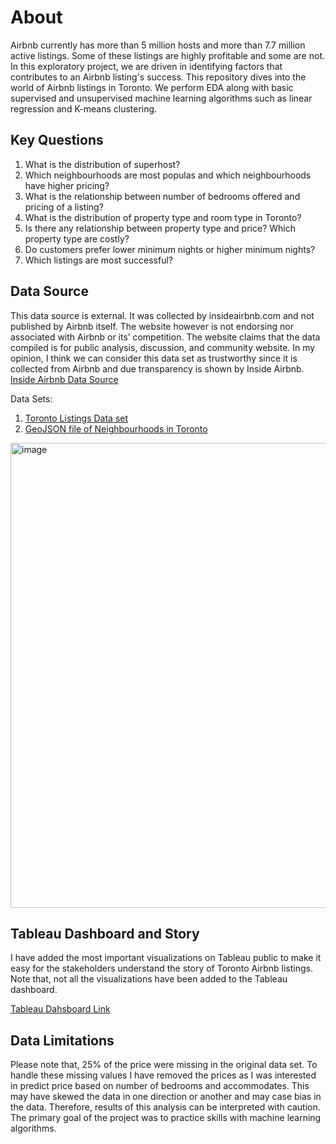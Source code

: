 # About
Airbnb currently has more than 5 million hosts and more than 7.7 million active listings. Some of these listings are highly profitable and some are not. In this exploratory project, we are driven in identifying factors that contributes to an Airbnb listing's success. This repository dives into the world of Airbnb listings in Toronto. We perform EDA along with basic supervised and unsupervised machine learning algorithms such as linear regression and K-means clustering.

## Key Questions
1. What is the distribution of superhost?
2. Which neighbourhoods are most populas and which neighbourhoods have higher pricing?
3. What is the relationship between number of bedrooms offered and pricing of a listing?
4. What is the distribution of property type and room type in Toronto?
5. Is there any relationship between property type and price? Which property type are costly?
6. Do customers prefer lower minimum nights or higher minimum nights?
7. Which listings are most successful?

## Data Source
This data source is external. It was collected by insideairbnb.com and not published by Airbnb itself. The website however is not endorsing nor associated with Airbnb or its’ competition. The website claims that the data compiled is for public analysis, discussion, and community website. In my opinion, I think we can consider this data set as trustworthy since it is collected from Airbnb and due transparency is shown by Inside Airbnb. 
[Inside Airbnb Data Source](https://insideairbnb.com/get-the-data) 

Data Sets:
1. [Toronto Listings Data set](https://data.insideairbnb.com/canada/on/toronto/2024-05-09/data/listings.csv.gz)
2. [GeoJSON file of Neighbourhoods in Toronto](https://data.insideairbnb.com/canada/on/toronto/2024-05-09/visualisations/neighbourhoods.geojson)
<img width="744" alt="image" src="https://github.com/b-N-I-R-A-V/Airbnb_Toronto_Analysis/assets/153047871/23aa1377-7c24-4d7d-bd36-c8f699bf5318">



## Tableau Dashboard and Story
I have added the most important visualizations on Tableau public to make it easy for the stakeholders understand the story of Toronto Airbnb listings. Note that, not all the visualizations have been added to the Tableau dashboard.

[Tableau Dahsboard Link](https://public.tableau.com/app/profile/nirav.bariya/viz/AirbnbToronto_17160459621940/AirbnbStory?publish=yes)

## Data Limitations
Please note that, 25% of the price were missing in the original data set. To handle these missing values I have removed the prices as I was interested in predict price based on number of bedrooms and accommodates. This may have skewed the data in one direction or another and may case bias in the data. Therefore, results of this analysis can be interpreted with caution. The primary goal of the project was to practice skills with machine learning algorithms.



